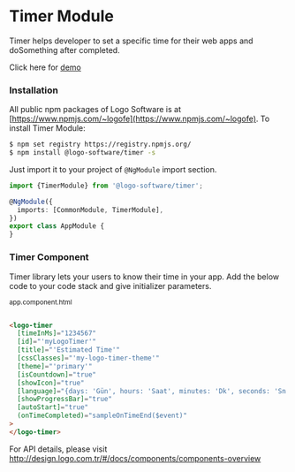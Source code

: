 # Timer Module

Timer helps developer to set a specific time for their web apps and doSomething after completed.

Click here for [demo](http://design.logo.com.tr/#/docs/components/timer-module#timermodule)

### Installation

All public npm packages of Logo Software is at [https://www.npmjs.com/~logofe](https://www.npmjs.com/~logofe). To
install Timer Module:

```bash
$ npm set registry https://registry.npmjs.org/
$ npm install @logo-software/timer -s
```

Just import it to your project of `@NgModule` import section.

```typescript
import {TimerModule} from '@logo-software/timer';

@NgModule({
  imports: [CommonModule, TimerModule],
})
export class AppModule {
}
```

### Timer Component

Timer library lets your users to know their time in your app. Add the below code to your code stack and give initializer
parameters.

<sub>app.component.html</sub>

```html

<logo-timer
  [timeInMs]="1234567"
  [id]="'myLogoTimer'"
  [title]="'Estimated Time'"
  [cssClasses]="'my-logo-timer-theme'"
  [theme]="'primary'"
  [isCountdown]="true"
  [showIcon]="true"
  [language]="{days: 'Gün', hours: 'Saat', minutes: 'Dk', seconds: 'Sn'}"
  [showProgressBar]="true"
  [autoStart]="true"
  (onTimeCompleted)="sampleOnTimeEnd($event)"
>
</logo-timer>
```

For API details, please visit http://design.logo.com.tr/#/docs/components/components-overview
